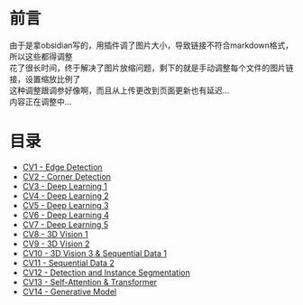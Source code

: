 # 前言

由于是拿obsidian写的，用插件调了图片大小，导致链接不符合markdown格式，所以这些都得调整<br>
花了很长时间，终于解决了图片放缩问题，剩下的就是手动调整每个文件的图片链接，设置缩放比例了<br>
这种调整跟调参好像啊，而且从上传更改到页面更新也有延迟...<br>
内容正在调整中...

# 目录
- [CV1 - Edge Detection](https://lihua5487.github.io/Notes/CV导论/CV1%20-%20Edge%20Detection)
- [CV2 - Corner Detection](https://lihua5487.github.io/Notes/CV导论/CV2%20-%20Corner%20Detection)
- [CV3 - Deep Learning 1](https://lihua5487.github.io/Notes/CV导论/CV3%20-%20Deep%20Learning%201)
- [CV4 - Deep Learning 2](https://lihua5487.github.io/Notes/CV导论/CV4%20-%20Deep%20Learning%202)
- [CV5 - Deep Learning 3](https://lihua5487.github.io/Notes/CV导论/CV5%20-%20Deep%20Learning%203)
- [CV6 - Deep Learning 4](https://lihua5487.github.io/Notes/CV导论/CV6%20-%20Deep%20Learning%204)
- [CV7 - Deep Learning 5](https://lihua5487.github.io/Notes/CV导论/CV7%20-%20Deep%20Learning%205)
- [CV8 - 3D Vision 1](https://lihua5487.github.io/Notes/CV导论/CV8%20-%203D%20Vision%201)
- [CV9 - 3D Vision 2](https://lihua5487.github.io/Notes/CV导论/CV9%20-%203D%20Vision%202)
- [CV10 - 3D Vision 3 & Sequential Data 1](https://lihua5487.github.io/Notes/CV导论/CV10%20-%203D%20Vision%203%20&%20Sequential%20Data%201)
- [CV11 - Sequential Data 2](https://lihua5487.github.io/Notes/CV导论/CV11%20-%20Sequential%20Data%202)
- [CV12 - Detection and Instance Segmentation](https://lihua5487.github.io/Notes/CV导论/CV12%20-%20Detection%20and%20Instance%20Segmentation)
- [CV13 - Self-Attention & Transformer](https://lihua5487.github.io/Notes/CV导论/CV13%20-%20Self-Attention%20&%20Transformer)
- [CV14 - Generative Model](https://lihua5487.github.io/Notes/CV导论/CV14%20-%20Generative%20Model)

